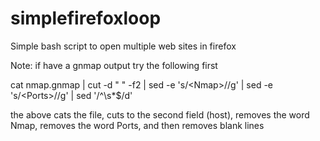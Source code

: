 # simplefirefoxloop


Simple bash script to open multiple web sites in firefox

Note: if have a gnmap output try the following first

cat nmap.gnmap | cut -d " " -f2 | sed -e 's/\<Nmap\>//g' | sed -e 's/\<Ports\>//g' | sed '/^\s*$/d'

the above cats the file, cuts to the second field (host), removes the word Nmap, removes the word Ports, and then removes blank lines
